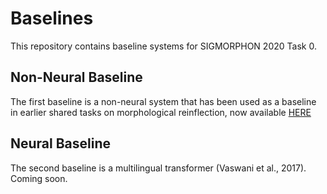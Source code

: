 # Baselines

This repository contains baseline systems for  SIGMORPHON 2020 Task 0.


## Non-Neural Baseline
The first baseline is a non-neural system that has been used as a baseline in earlier shared tasks on morphological reinflection, now available [HERE](https://github.com/sigmorphon/conll2018/tree/master/task1/baseline)

## Neural Baseline
The second baseline is a multilingual transformer (Vaswani et al., 2017). Coming soon.
